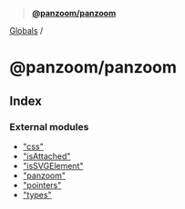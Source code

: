 > **[@panzoom/panzoom](README.md)**

[Globals](globals.md) /

# @panzoom/panzoom

## Index

### External modules

* ["css"](modules/_css_.md)
* ["isAttached"](modules/_isattached_.md)
* ["isSVGElement"](modules/_issvgelement_.md)
* ["panzoom"](modules/_panzoom_.md)
* ["pointers"](modules/_pointers_.md)
* ["types"](modules/_types_.md)